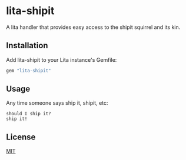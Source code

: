 # lita-shipit

A lita handler that provides easy access to the shipit squirrel and its kin.

## Installation

Add lita-shipit to your Lita instance's Gemfile:

``` ruby
gem "lita-shipit"
```

## Usage

Any time someone says ship it, shipit, etc:

```
should I ship it?
ship it!
```

## License

[MIT](http://opensource.org/licenses/MIT)
